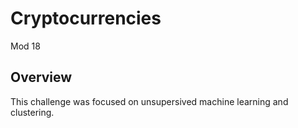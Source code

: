 # Cryptocurrencies
 Mod 18
 
## Overview
This challenge was focused on unsupersived machine learning and clustering.
